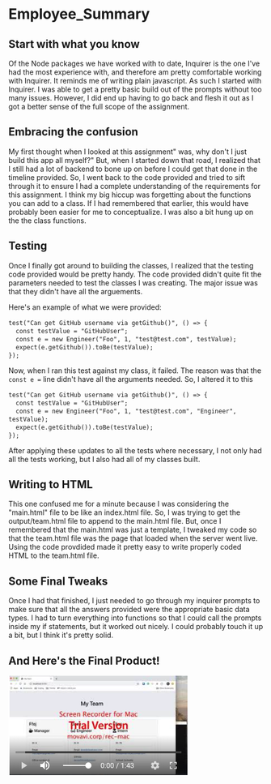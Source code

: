 # Employee_Summary

## Start with what you know

Of the Node packages we have worked with to date, Inquirer is the one I've had the most experience with, and therefore am pretty comfortable working with Inquirer. It reminds me of writing plain javascript. As such I started with Inquirer. I was able to get a pretty basic build out of the prompts without too many issues. However, I did end up having to go back and flesh it out as I got a better sense of the full scope of the assignment.

## Embracing the confusion

My first thought when I looked at this assignment" was, why don't I just build this app all myself?" But, when I started down that road, I realized that I still had a lot of backend to bone up on before I could get that done in the timeline provided. So, I went back to the code provided and tried to sift through it to ensure I had a complete understanding of the requirements for this assignment. I think my big hiccup was forgetting about the functions you can add to a class. If I had remembered that earlier, this would have probably been easier for me to conceptualize. I was also a bit hung up on the the class functions.

## Testing

Once I finally got around to building the classes, I realized that the testing code provided would be pretty handy. The code provided didn't quite fit the parameters needed to test the classes I was creating. The major issue was that they didn't have all the arguements.

Here's an example of what we were provided:

```
test("Can get GitHub username via getGithub()", () => {
  const testValue = "GitHubUser";
  const e = new Engineer("Foo", 1, "test@test.com", testValue);
  expect(e.getGithub()).toBe(testValue);
});
```

Now, when I ran this test against my class, it failed. The reason was that the `const e =` line didn't have all the arguments needed. So, I altered it to this

```
test("Can get GitHub username via getGithub()", () => {
  const testValue = "GitHubUser";
  const e = new Engineer("Foo", 1, "test@test.com", "Engineer", testValue);
  expect(e.getGithub()).toBe(testValue);
});
```

After applying these updates to all the tests where necessary, I not only had all the tests working, but I also had all of my classes built.

## Writing to HTML

This one confused me for a minute because I was considering the "main.html" file to be like an index.html file. So, I was trying to get the output/team.html file to append to the main.html file. But, once I remembered that the main.html was just a template, I tweaked my code so that the team.html file was the page that loaded when the server went live.
Using the code provdided made it pretty easy to write properly coded HTML to the team.html file.

## Some Final Tweaks

Once I had that finished, I just needed to go through my inquirer prompts to make sure that all the answers provided were the appropriate basic data types. I had to turn everything into functions so that I could call the prompts inside my if statements, but it worked out nicely. I could probably touch it up a bit, but I think it's pretty solid.

## And Here's the Final Product!

[![Click Through of App](photo_assets/photo.png)](https://youtu.be/Aua6pFVTchg)
